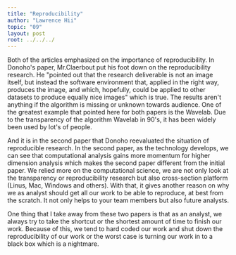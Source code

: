 ```yaml
---
title: "Reproducibility"
author: "Lawrence Hii"
topic: "09"
layout: post
root: ../../../
---
```


Both of the articles emphasized on the importance of reproducibility. In Donoho's paper, Mr.Claerbout put his foot down on the reproducibility research. He "pointed out that the research deliverable is not an image itself, but instead the software environment that, applied in the right way, produces the image, and which, hopefully, could be applied to other datasets to produce equally nice images" which is true. The results aren't anything if the algorithm is missing or unknown towards audience. One of the greatest example that pointed here for both papers is the Wavelab. Due to the transparency of the algorithm Wavelab in 90's, it has been widely been used by lot's of people. 

And it is in the second paper that Donoho reevaluated the situation of reproducible research. In the second paper, as the technology develops, we can see that computational analysis gains more momentum for higher dimension analysis which makes the second paper different from the initial paper. We relied more on the computational science, we are not only look at the transparency or reproducibility research but also cross-section platform (Linus, Mac, Windows and others). With that, it gives another reason on why we as analyst should get all our work to be able to reproduce, at best from the scratch. It not only helps to your team members but also future analysts. 

One thing that I take away from these two papers is that as an analyst, we always try to take the shortcut or the shortest amount of time to finish our work. Because of this, we tend to hard coded our work and shut down the reproducibility of our work or the worst case is turning our work in to a black box which is a nightmare.
